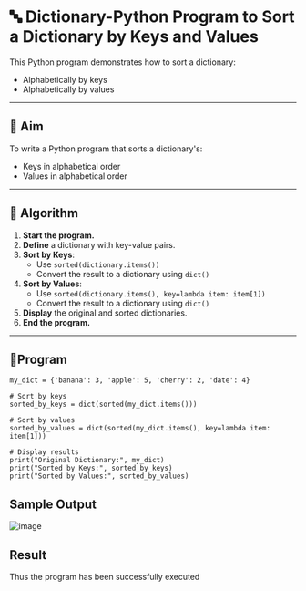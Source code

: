 # 🔤 Dictionary-Python Program to Sort a Dictionary by Keys and Values

This Python program demonstrates how to sort a dictionary:
- Alphabetically by keys
- Alphabetically by values

---

## 🎯 Aim

To write a Python program that sorts a dictionary's:
- Keys in alphabetical order
- Values in alphabetical order

---

## 🧠 Algorithm

1. **Start the program.**
2. **Define** a dictionary with key-value pairs.
3. **Sort by Keys**:
   - Use `sorted(dictionary.items())`
   - Convert the result to a dictionary using `dict()`
4. **Sort by Values**:
   - Use `sorted(dictionary.items(), key=lambda item: item[1])`
   - Convert the result to a dictionary using `dict()`
5. **Display** the original and sorted dictionaries.
6. **End the program.**

---

## 🧪Program
```
my_dict = {'banana': 3, 'apple': 5, 'cherry': 2, 'date': 4}

# Sort by keys
sorted_by_keys = dict(sorted(my_dict.items()))

# Sort by values
sorted_by_values = dict(sorted(my_dict.items(), key=lambda item: item[1]))

# Display results
print("Original Dictionary:", my_dict)
print("Sorted by Keys:", sorted_by_keys)
print("Sorted by Values:", sorted_by_values)

```
## Sample Output
![image](https://github.com/user-attachments/assets/811eeacf-3d5d-433f-bf1a-5e6007c701fb)

## Result
Thus the program has been successfully executed

